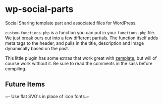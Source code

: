 wp-social-parts
===============

Social Sharing template part and associated files for WordPress.

```custom-functions.php``` is a function you can put in your ```functions.php``` file. We just break ours out into a few different partials. The function itself adds meta tags to the header, and pulls in the title, description and image dynamically based on the post.

This little plugin has some extras that work great with [zemplate](https://github.com/zenman/zemplate), but will of course work without it. Be sure to read the comments in the sass before compiling.

Future Items
------------
~- Use flat SVG's in place of icon fonts.~